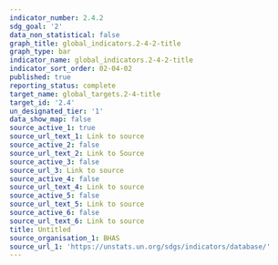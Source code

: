 ```yaml
---
indicator_number: 2.4.2
sdg_goal: '2'
data_non_statistical: false
graph_title: global_indicators.2-4-2-title
graph_type: bar
indicator_name: global_indicators.2-4-2-title
indicator_sort_order: 02-04-02
published: true
reporting_status: complete
target_name: global_targets.2-4-title
target_id: '2.4'
un_designated_tier: '1'
data_show_map: false
source_active_1: true
source_url_text_1: Link to source
source_active_2: false
source_url_text_2: Link to Source
source_active_3: false
source_url_3: Link to source
source_active_4: false
source_url_text_4: Link to source
source_active_5: false
source_url_text_5: Link to source
source_active_6: false
source_url_text_6: Link to source
title: Untitled
source_organisation_1: BHAS
source_url_1: 'https://unstats.un.org/sdgs/indicators/database/'
---
```

